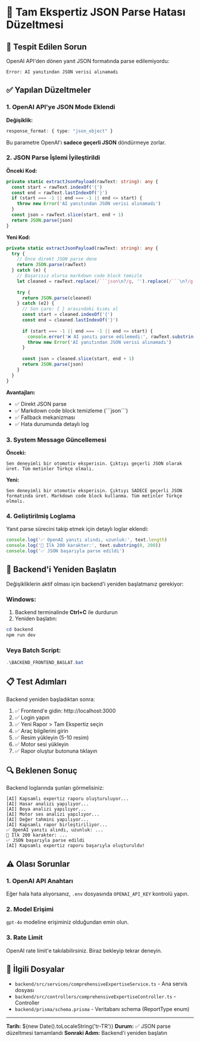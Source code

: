 # 🔧 Tam Ekspertiz JSON Parse Hatası Düzeltmesi

## 🐛 Tespit Edilen Sorun

OpenAI API'den dönen yanıt JSON formatında parse edilemiyordu:
```
Error: AI yanıtından JSON verisi alınamadı
```

## ✅ Yapılan Düzeltmeler

### 1. OpenAI API'ye JSON Mode Eklendi

**Değişiklik:**
```typescript
response_format: { type: "json_object" }
```

Bu parametre OpenAI'ı **sadece geçerli JSON** döndürmeye zorlar.

### 2. JSON Parse İşlemi İyileştirildi

**Önceki Kod:**
```typescript
private static extractJsonPayload(rawText: string): any {
  const start = rawText.indexOf('{')
  const end = rawText.lastIndexOf('}')
  if (start === -1 || end === -1 || end <= start) {
    throw new Error('AI yanıtından JSON verisi alınamadı')
  }
  const json = rawText.slice(start, end + 1)
  return JSON.parse(json)
}
```

**Yeni Kod:**
```typescript
private static extractJsonPayload(rawText: string): any {
  try {
    // Önce direkt JSON parse dene
    return JSON.parse(rawText)
  } catch (e) {
    // Başarısız olursa markdown code block temizle
    let cleaned = rawText.replace(/```json\n?/g, '').replace(/```\n?/g, '').trim()
    
    try {
      return JSON.parse(cleaned)
    } catch (e2) {
      // Son çare: { } arasındaki kısmı al
      const start = cleaned.indexOf('{')
      const end = cleaned.lastIndexOf('}')
      
      if (start === -1 || end === -1 || end <= start) {
        console.error('❌ AI yanıtı parse edilemedi:', rawText.substring(0, 500))
        throw new Error('AI yanıtından JSON verisi alınamadı')
      }
      
      const json = cleaned.slice(start, end + 1)
      return JSON.parse(json)
    }
  }
}
```

**Avantajları:**
- ✅ Direkt JSON parse
- ✅ Markdown code block temizleme (\`\`\`json\`\`\`)
- ✅ Fallback mekanizması
- ✅ Hata durumunda detaylı log

### 3. System Message Güncellemesi

**Önceki:**
```
Sen deneyimli bir otomotiv eksperisin. Çıktıyı geçerli JSON olarak üret. Tüm metinler Türkçe olmalı.
```

**Yeni:**
```
Sen deneyimli bir otomotiv eksperisin. Çıktıyı SADECE geçerli JSON formatında üret. Markdown code block kullanma. Tüm metinler Türkçe olmalı.
```

### 4. Geliştirilmiş Loglama

Yanıt parse sürecini takip etmek için detaylı loglar eklendi:
```typescript
console.log('✅ OpenAI yanıtı alındı, uzunluk:', text.length)
console.log('📄 İlk 200 karakter:', text.substring(0, 200))
console.log('✅ JSON başarıyla parse edildi')
```

## 🚀 Backend'i Yeniden Başlatın

Değişikliklerin aktif olması için backend'i yeniden başlatmanız gerekiyor:

### Windows:

1. Backend terminalinde **Ctrl+C** ile durdurun
2. Yeniden başlatın:
```powershell
cd backend
npm run dev
```

### Veya Batch Script:

```powershell
.\BACKEND_FRONTEND_BASLAT.bat
```

## 📋 Test Adımları

Backend yeniden başladıktan sonra:

1. ✅ Frontend'e gidin: http://localhost:3000
2. ✅ Login yapın
3. ✅ Yeni Rapor > Tam Ekspertiz seçin
4. ✅ Araç bilgilerini girin
5. ✅ Resim yükleyin (5-10 resim)
6. ✅ Motor sesi yükleyin
7. ✅ Rapor oluştur butonuna tıklayın

## 🔍 Beklenen Sonuç

Backend loglarında şunları görmelisiniz:
```
[AI] Kapsamlı expertiz raporu oluşturuluyor...
[AI] Hasar analizi yapılıyor...
[AI] Boya analizi yapılıyor...
[AI] Motor ses analizi yapılıyor...
[AI] Değer tahmini yapılıyor...
[AI] Kapsamlı rapor birleştiriliyor...
✅ OpenAI yanıtı alındı, uzunluk: ...
📄 İlk 200 karakter: ...
✅ JSON başarıyla parse edildi
[AI] Kapsamlı expertiz raporu başarıyla oluşturuldu!
```

## ⚠️ Olası Sorunlar

### 1. OpenAI API Anahtarı

Eğer hala hata alıyorsanız, `.env` dosyasında `OPENAI_API_KEY` kontrolü yapın.

### 2. Model Erişimi

`gpt-4o` modeline erişiminiz olduğundan emin olun.

### 3. Rate Limit

OpenAI rate limit'e takılabilirsiniz. Biraz bekleyip tekrar deneyin.

## 📝 İlgili Dosyalar

- `backend/src/services/comprehensiveExpertiseService.ts` - Ana servis dosyası
- `backend/src/controllers/comprehensiveExpertiseController.ts` - Controller
- `backend/prisma/schema.prisma` - Veritabanı schema (ReportType enum)

---

**Tarih:** ${new Date().toLocaleString('tr-TR')}
**Durum:** ✅ JSON parse düzeltmesi tamamlandı
**Sonraki Adım:** Backend'i yeniden başlatın

